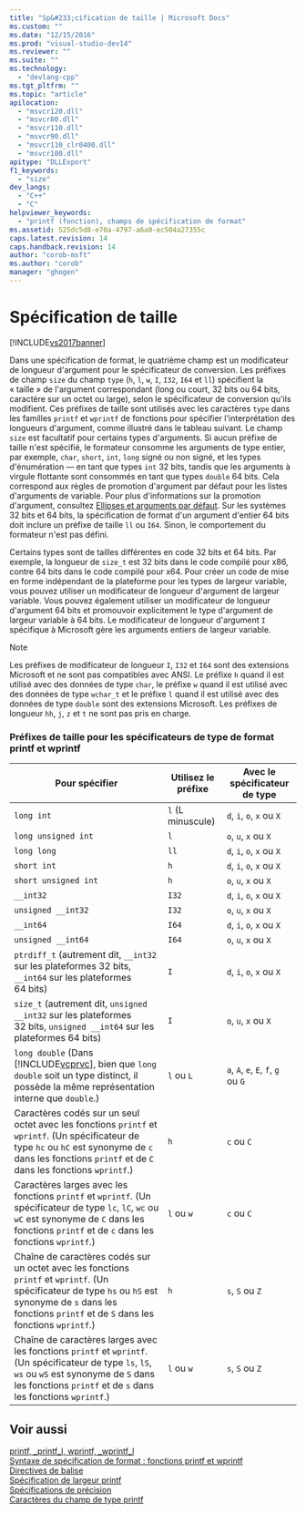 ```yaml
---
title: "Sp&#233;cification de taille | Microsoft Docs"
ms.custom: ""
ms.date: "12/15/2016"
ms.prod: "visual-studio-dev14"
ms.reviewer: ""
ms.suite: ""
ms.technology: 
  - "devlang-cpp"
ms.tgt_pltfrm: ""
ms.topic: "article"
apilocation: 
  - "msvcr120.dll"
  - "msvcr80.dll"
  - "msvcr110.dll"
  - "msvcr90.dll"
  - "msvcr110_clr0400.dll"
  - "msvcr100.dll"
apitype: "DLLExport"
f1_keywords: 
  - "size"
dev_langs: 
  - "C++"
  - "C"
helpviewer_keywords: 
  - "printf (fonction), champs de spécification de format"
ms.assetid: 525dc5d8-e70a-4797-a6a0-ec504a27355c
caps.latest.revision: 14
caps.handback.revision: 14
author: "corob-msft"
ms.author: "corob"
manager: "ghogen"
---
```

# Sp&#233;cification de taille
[!INCLUDE[vs2017banner](../assembler/inline/includes/vs2017banner.md)]

Dans une spécification de format, le quatrième champ est un modificateur de longueur d'argument pour le spécificateur de conversion.  Les préfixes de champ `size` du champ `type` \(`h`, `l`, `w`, `I`, `I32`, `I64` et `ll`\) spécifient la « taille » de l'argument correspondant \(long ou court, 32 bits ou 64 bits, caractère sur un octet ou large\), selon le spécificateur de conversion qu'ils modifient.  Ces préfixes de taille sont utilisés avec les caractères `type` dans les familles `printf` et `wprintf` de fonctions pour spécifier l'interprétation des longueurs d'argument, comme illustré dans le tableau suivant.  Le champ `size` est facultatif pour certains types d'arguments.  Si aucun préfixe de taille n'est spécifié, le formateur consomme les arguments de type entier, par exemple, `char`, `short`, `int`, `long` signé ou non signé, et les types d'énumération — en tant que types `int` 32 bits, tandis que les arguments à virgule flottante sont consommés en tant que types `double` 64 bits.  Cela correspond aux règles de promotion d'argument par défaut pour les listes d'arguments de variable.  Pour plus d'informations sur la promotion d'argument, consultez [Ellipses et arguments par défaut](../misc/ellipses-and-default-arguments.md).  Sur les systèmes 32 bits et 64 bits, la spécification de format d'un argument d'entier 64 bits doit inclure un préfixe de taille `ll` ou `I64`.  Sinon, le comportement du formateur n'est pas défini.  
  
 Certains types sont de tailles différentes en code 32 bits et 64 bits.  Par exemple, la longueur de `size_t` est 32 bits dans le code compilé pour x86, contre 64 bits dans le code compilé pour x64.  Pour créer un code de mise en forme indépendant de la plateforme pour les types de largeur variable, vous pouvez utiliser un modificateur de longueur d'argument de largeur variable.  Vous pouvez également utiliser un modificateur de longueur d'argument 64 bits et promouvoir explicitement le type d'argument de largeur variable à 64 bits.  Le modificateur de longueur d'argument `I` spécifique à Microsoft gère les arguments entiers de largeur variable.  
  
> [!NOTE]
>  Les préfixes de modificateur de longueur `I`, `I32` et `I64` sont des extensions Microsoft et ne sont pas compatibles avec ANSI.  Le préfixe `h` quand il est utilisé avec des données de type `char`, le préfixe `w` quand il est utilisé avec des données de type `wchar_t` et le préfixe `l` quand il est utilisé avec des données de type `double` sont des extensions Microsoft.  Les préfixes de longueur `hh`, `j`, `z` et `t` ne sont pas pris en charge.  
  
### Préfixes de taille pour les spécificateurs de type de format printf et wprintf  
  
|Pour spécifier|Utilisez le préfixe|Avec le spécificateur de type|  
|--------------------|-------------------------|-----------------------------------|  
|`long int`|`l` \(L minuscule\)|`d`, `i`, `o`, `x` ou `X`|  
|`long unsigned int`|`l`|`o`, `u`, `x` ou `X`|  
|`long long`|`ll`|`d`, `i`, `o`, `x` ou `X`|  
|`short int`|`h`|`d`, `i`, `o`, `x` ou `X`|  
|`short unsigned int`|`h`|`o`, `u`, `x` ou `X`|  
|`__int32`|`I32`|`d`, `i`, `o`, `x` ou `X`|  
|`unsigned __int32`|`I32`|`o`, `u`, `x` ou `X`|  
|`__int64`|`I64`|`d`, `i`, `o`, `x` ou `X`|  
|`unsigned __int64`|`I64`|`o`, `u`, `x` ou `X`|  
|`ptrdiff_t` \(autrement dit, `__int32` sur les plateformes 32 bits, `__int64` sur les plateformes 64 bits\)|`I`|`d`, `i`, `o`, `x` ou `X`|  
|`size_t` \(autrement dit, `unsigned __int32` sur les plateformes 32 bits, `unsigned __int64` sur les plateformes 64 bits\)|`I`|`o`, `u`, `x` ou `X`|  
|`long double` \(Dans [!INCLUDE[vcprvc](../build/includes/vcprvc_md.md)], bien que `long double` soit un type distinct, il possède la même représentation interne que `double`.\)|`l` ou `L`|`a`, `A`, `e`, `E`, `f`, `g` ou `G`|  
|Caractères codés sur un seul octet avec les fonctions `printf` et `wprintf`.  \(Un spécificateur de type `hc` ou `hC` est synonyme de `c` dans les fonctions `printf` et de `C` dans les fonctions `wprintf`.\)|`h`|`c` ou `C`|  
|Caractères larges avec les fonctions `printf` et `wprintf`.  \(Un spécificateur de type `lc`, `lC`, `wc` ou `wC` est synonyme de `C` dans les fonctions `printf` et de `c` dans les fonctions `wprintf`.\)|`l` ou `w`|`c` ou `C`|  
|Chaîne de caractères codés sur un octet avec les fonctions `printf` et `wprintf`.  \(Un spécificateur de type `hs` ou `hS` est synonyme de `s` dans les fonctions `printf` et de `S` dans les fonctions `wprintf`.\)|`h`|`s`, `S` ou `Z`|  
|Chaîne de caractères larges avec les fonctions `printf` et `wprintf`.  \(Un spécificateur de type `ls`, `lS`, `ws` ou `wS` est synonyme de `S` dans les fonctions `printf` et de `s` dans les fonctions `wprintf`.\)|`l` ou `w`|`s`, `S` ou `Z`|  
  
## Voir aussi  
 [printf, \_printf\_l, wprintf, \_wprintf\_l](../c-runtime-library/reference/printf-printf-l-wprintf-wprintf-l.md)   
 [Syntaxe de spécification de format : fonctions printf et wprintf](../c-runtime-library/format-specification-syntax-printf-and-wprintf-functions.md)   
 [Directives de balise](../c-runtime-library/flag-directives.md)   
 [Spécification de largeur printf](../c-runtime-library/printf-width-specification.md)   
 [Spécifications de précision](../c-runtime-library/precision-specification.md)   
 [Caractères du champ de type printf](../c-runtime-library/printf-type-field-characters.md)
